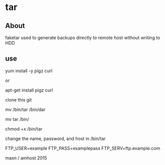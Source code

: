 # tar
## About
faketar used to generate backups directly to remote host without writing to HDD

## use
   yum install -y pigz curl

or

   apt-get install pigz curl
  
   clone this git

   mv /bin/tar /bin/dar

   mv tar /bin/

   chmod +x /bin/tar
  
  change the name, password, and host in /bin/tar
  
   FTP_USER=example
   FTP_PASS=examplepass
   FTP_SERV=ftp.example.com

   maxn / amhost 2015
